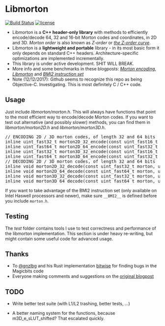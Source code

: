 # Libmorton
[![Build Status](https://travis-ci.org/Forceflow/libmorton.svg?branch=master)](https://travis-ci.org/Forceflow/libmorton) [![license](https://img.shields.io/github/license/mashape/apistatus.svg)](https://opensource.org/licenses/MIT)

 * Libmorton is a **C++ header-only library** with methods to efficiently encode/decode 64, 32 and 16-bit Morton codes and coordinates, in 2D and 3D. *Morton order* is also known as *Z-order* or *[the Z-order curve](https://en.wikipedia.org/wiki/Z-order_curve)*.
 * Libmorton is a **lightweight and portable** library - in its most basic form it only depends on standard C++ headers. Architecture-specific optimizations are implemented incrementally.
 * This library is under active development. SHIT WILL BREAK.
 * More info and some benchmarks in these blogposts: [*Morton encoding*](http://www.forceflow.be/2013/10/07/morton-encodingdecoding-through-bit-interleaving-implementations/), [*Libmorton*](http://www.forceflow.be/2016/01/18/libmorton-a-library-for-morton-order-encoding-decoding/) and [*BMI2 instruction set*](http://www.forceflow.be/2016/11/25/using-the-bmi2-instruction-set-to-encode-decode-morton-codes/)
 * Note (12/12/2017): Github seems to recognize this repo as being Objective-C. Investigating. This is most definitely C / C++ code.

## Usage
Just include *libmorton/morton.h*. This will always have functions that point to the most efficient way to encode/decode Morton codes. If you want to test out alternative (and possibly slower) methods, you can find them in *libmorton/morton2D.h* and *libmorton/morton3D.h*.

<pre>
// ENCODING 2D / 3D morton codes, of length 32 and 64 bits
inline uint_fast32_t morton2D_32_encode(const uint_fast16_t x, const uint_fast16_t y);
inline uint_fast64_t morton2D_64_encode(const uint_fast32_t x, const uint_fast32_t y);
inline uint_fast32_t morton3D_32_encode(const uint_fast16_t x, const uint_fast16_t y, const uint_fast16_t z);
inline uint_fast64_t morton3D_64_encode(const uint_fast32_t x, const uint_fast32_t y, const uint_fast32_t z);
// DECODING 2D / 3D morton codes, of length 32 and 64 bits
inline void morton2D_32_decode(const uint_fast32_t morton, uint_fast16_t& x, uint_fast16_t& y);
inline void morton2D_64_decode(const uint_fast64_t morton, uint_fast32_t& x, uint_fast32_t& y);
inline void morton3D_32_decode(const uint_fast32_t morton, uint_fast16_t& x, uint_fast16_t& y, uint_fast16_t& z);
inline void morton3D_64_decode(const uint_fast64_t morton, uint_fast32_t& x, uint_fast32_t& y, uint_fast32_t& z);
</pre>

If you want to take advantage of the BMI2 instruction set (only available on Intel Haswell processors and newer), make sure `__BMI2__` is defined before you include `morton.h`.

## Testing
The *test* folder contains tools I use to test correctness and performance of the libmorton implementation. This section is under heavy re-writing, but might contain some useful code for advanced usage.

## Thanks
 * To [@gnzlbg](https://github.com/gnzlbg) and his Rust implementation [bitwise](https://github.com/gnzlbg) for finding bugs in the Magicbits code 
 * Everyone making comments and suggestions on the [original blogpost](http://www.forceflow.be/2013/10/07/morton-encodingdecoding-through-bit-interleaving-implementations/)

## TODO
 * Write better test suite (with L1/L2 trashing, better tests, ...)

 * A better naming system for the functions, because m3D_e_sLUT_shifted? That escalated quickly.
